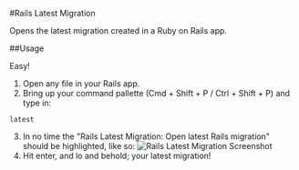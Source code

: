 #Rails Latest Migration

Opens the latest migration created in a Ruby on Rails app.

##Usage

Easy! 
1. Open any file in your Rails app.
2. Bring up your command pallette (Cmd + Shift + P / Ctrl + Shift + P) and type in:
```
latest
```
3. In no time the "Rails Latest Migration: Open latest Rails migration" should be highlighted, like so:
![Rails Latest Migration Screenshot](https://github.com/alexpls/Rails-Latest-Migration/raw/gh-pages/screenshots/screenshot_1.png)
4. Hit enter, and lo and behold; your latest migration!